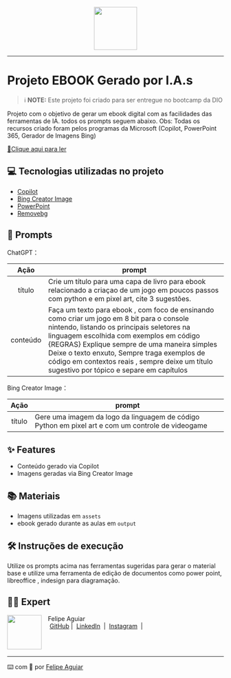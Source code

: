 <p align="center">
    <img width="100" src=".github/assets/banner.png">
</p>

-------

# Projeto EBOOK Gerado por I.A.s


 > ℹ️ **NOTE:** Este projeto foi criado para ser entregue no bootcamp da DIO

Projeto com o objetivo de gerar um ebook digital com as facilidades das ferramentas de IA. todos os prompts
seguem abaixo.
Obs: Todas os recursos criado foram pelos programas da Microsoft (Copilot, PowerPoint 365, Gerador de Imagens Bing)

<a href="https://github.com/RobyKy/criando-ebook-com-IA/blob/main/output/Projeto%20EBOOK.pdf" title="View PDF now"> 📕Clique aqui para ler</a>

## 💻 Tecnologias utilizadas no projeto

- [Copilot](https://copilot.microsoft.com/) 
- [Bing Creator Image](https://www.bing.com/images/create)
- [PowerPoint](https://www.microsoft.com/en/microsoft-365/powerpoint)
- [Removebg](https://www.remove.bg/pt-br/upload)

## 🧠 Prompts


ChatGPT：

|   Ação   | prompt                                                                                                                                                                                                                                                                         |
| :------: | ------------------------------------------------------------------------------------------------------------------------------------------------------------------------------------------------------------------------------------------------------------------------------ |
|  título  | Crie um título para uma capa de livro para ebook relacionado a criaçao de um jogo em poucos passos com python e em pixel art, cite 3 sugestões.                                                        |
| conteúdo | Faça um texto para ebook , com foco de ensinando como criar um jogo em 8 bit para o console nintendo, listando os principais seletores na linguagem escolhida com exemplos em código {REGRAS} Explique sempre de uma maneira simples Deixe o texto enxuto, Sempre traga exemplos de código em contextos reais , sempre deixe um título sugestivo por tópico e separe em capítulos |


Bing Creator Image：

|  Ação  | prompt                                                                                 |
| :----: | -------------------------------------------------------------------------------------- |
| título | Gere uma imagem da logo da linguagem de código Python em pixel art e com um controle de videogame |

## ✨ Features

- Conteúdo gerado via Copilot
- Imagens geradas via Bing Creator Image

## 📚 Materiais

- Imagens utilizadas em `assets`
- ebook gerado durante as aulas em `output`

## 🛠️ Instruções de execução

Utilize os prompts acima nas ferramentas sugeridas para gerar o material base e utilize uma ferramenta de edição de documentos como power point, libreoffice , indesign para diagramação.

## 👨‍💻 Expert

<p>
    <img 
      align=left 
      margin=10 
      width=80 
      src="https://avatars.githubusercontent.com/u/37452836?v=4"
    />
    <p>&nbsp&nbsp&nbspFelipe Aguiar<br>
    &nbsp&nbsp&nbsp
    <a href="https://github.com/felipeAguiarCode">
    GitHub</a>&nbsp;|&nbsp;
    <a href="www.linkedin.com/in/
felipe-exe">LinkedIn</a>
&nbsp;|&nbsp;
    <a href="https://www.instagram.com/felipeaguiar.exe/">
    Instagram</a>
&nbsp;|&nbsp;</p>
</p>
<br/><br/>
<p>

---

⌨️ com 💜 por [Felipe Aguiar](https://github.com/felipeAguiarCode)
